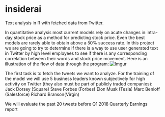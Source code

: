 # insiderai
Text analysis in R with fetched data from Twitter.

In quantitative analysis most current models rely on acute changes in intra-day stock price as a method for predicting stock price. Even the best models are rarely able to obtain above a 50% success rate. In this project we are going to try to determine if there is a way to use user generated text in Twitter by high level employees to see if there is any corresponding correlation between their words and stock price movement. Here is an illustration of the flow of data through the program:
![Imgur](https://i.imgur.com/iiDITBY.jpg)

The first task is to fetch the tweets we want to analyze. For the training of the model we will use 5 business leaders known subjectively for high activity  on Twitter (they also must be part of publicly traded companies):
Jack Dorsey (Square)
Steve Forbes (Forbes)
Elon Musk (Tesla)
Marc Benioff (Salesforce)
Richard Branson(Virgin)

We will evaluate the past 20 tweets before Q1 2018 Quarterly Earnings report
